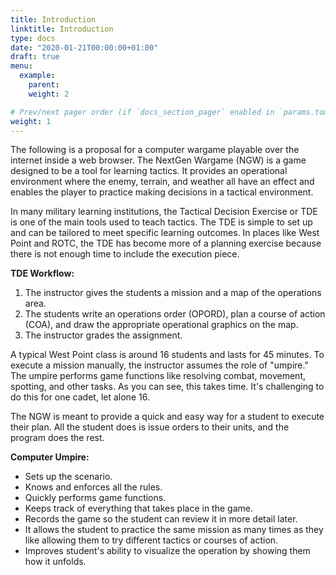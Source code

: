 ```yaml
---
title: Introduction
linktitle: Introduction
type: docs
date: "2020-01-21T00:00:00+01:00"
draft: true
menu:
  example:
    parent: 
    weight: 2

# Prev/next pager order (if `docs_section_pager` enabled in `params.toml`)
weight: 1
---
```

The following is a proposal for a computer wargame playable over the internet inside a web browser.  The NextGen Wargame (NGW) is a game designed to be a tool for learning tactics.  It provides an operational environment where the enemy, terrain, and weather all have an effect and enables the player to practice making decisions in a tactical environment.

In many military learning institutions, the Tactical Decision Exercise or TDE is one of the main tools used to teach tactics.  The TDE is simple to set up and can be tailored to meet specific learning outcomes.  In places like West Point and ROTC, the TDE has become more of a planning exercise because there is not enough time to include the execution piece.  

**TDE Workflow:**
1.  The instructor gives the students a mission and a map of the operations area.
2.  The students write an operations order (OPORD), plan a course of action (COA), and draw the appropriate operational graphics on the map.
3.  The instructor grades the assignment.

A typical West Point class is around 16 students and lasts for 45 minutes.  To execute a mission manually, the instructor assumes the role of "umpire." The umpire performs game functions like resolving combat, movement, spotting, and other tasks. As you can see, this takes time.  It's challenging to do this for one cadet, let alone 16.  

The NGW is meant to provide a quick and easy way for a student to execute their plan.  All the student does is issue orders to their units, and the program does the rest.

**Computer Umpire:**
- Sets up the scenario.
- Knows and enforces all the rules.
- Quickly performs game functions.
- Keeps track of everything that takes place in the game.
- Records the game so the student can review it in more detail later.
- It allows the student to practice the same mission as many times as they like allowing them to try different tactics or courses of action.
- Improves student's ability to visualize the operation by showing them how it unfolds.